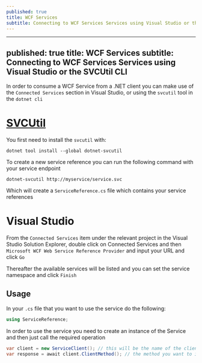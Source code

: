 ```yaml
---
published: true
title: WCF Services
subtitle: Connecting to WCF Services Services using Visual Studio or the SVCUtil CLI
---
```


---
published: true
title: WCF Services
subtitle: Connecting to WCF Services Services using Visual Studio or the SVCUtil CLI
---

In order to consume a WCF Service from a .NET client you can make use of the `Connected Services` section in Visual Studio, or using the `svcutil` tool in the `dotnet cli`

# [SVCUtil](https://docs.microsoft.com/en-us/dotnet/core/additional-tools/dotnet-svcutil-guide?tabs=dotnetsvcutil2x)

You first need to install the `svcutil` with:

```
dotnet tool install --global dotnet-svcutil
```

To create a new service reference you can run the following command with your service endpoint

```
dotnet-svcutil http://myservice/service.svc
```

Which will create a `ServiceReference.cs` file which contains your service references

# Visual Studio

From the `Connected Services` item under the relevant project in the Visual Studio Solution Explorer, double click on Connected Services and then `Microsoft WCF Web Service Reference Provider` and input your URL and click `Go`

Thereafter the available services will be listed and you can set the service namespace and click `Finish`

## Usage

In your `.cs` file that you want to use the service do the following:

```cs
using ServiceReference;
```

In order to use the service you need to create an instance of the Service and then just call the required operation

```cs
var client = new ServiceClient(); // this will be the name of the client that you want to use
var response = await client.ClientMethod(); // the method you want to invoke
```
